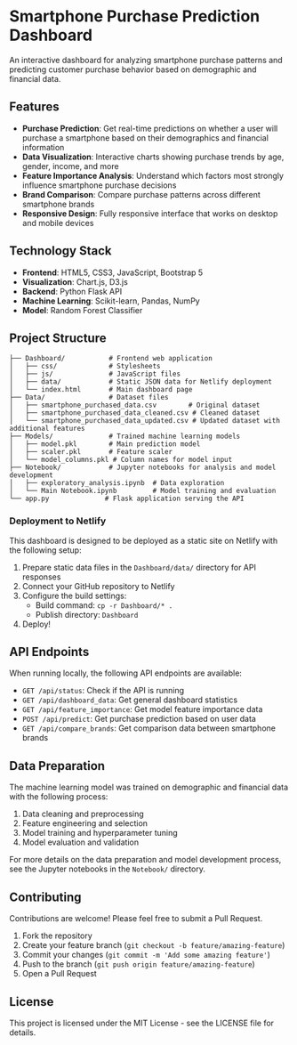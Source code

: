 # Smartphone Purchase Prediction Dashboard

An interactive dashboard for analyzing smartphone purchase patterns and predicting customer purchase behavior based on demographic and financial data.



## Features

- **Purchase Prediction**: Get real-time predictions on whether a user will purchase a smartphone based on their demographics and financial information
- **Data Visualization**: Interactive charts showing purchase trends by age, gender, income, and more
- **Feature Importance Analysis**: Understand which factors most strongly influence smartphone purchase decisions
- **Brand Comparison**: Compare purchase patterns across different smartphone brands
- **Responsive Design**: Fully responsive interface that works on desktop and mobile devices

## Technology Stack

- **Frontend**: HTML5, CSS3, JavaScript, Bootstrap 5
- **Visualization**: Chart.js, D3.js
- **Backend**: Python Flask API
- **Machine Learning**: Scikit-learn, Pandas, NumPy
- **Model**: Random Forest Classifier

## Project Structure

```
├── Dashboard/           # Frontend web application
│   ├── css/             # Stylesheets
│   ├── js/              # JavaScript files
│   ├── data/            # Static JSON data for Netlify deployment
│   └── index.html       # Main dashboard page
├── Data/                # Dataset files
│   ├── smartphone_purchased_data.csv        # Original dataset
│   ├── smartphone_purchased_data_cleaned.csv # Cleaned dataset
│   └── smartphone_purchased_data_updated.csv # Updated dataset with additional features
├── Models/              # Trained machine learning models
│   ├── model.pkl        # Main prediction model
│   ├── scaler.pkl       # Feature scaler
│   └── model_columns.pkl # Column names for model input
├── Notebook/            # Jupyter notebooks for analysis and model development
│   ├── exploratory_analysis.ipynb  # Data exploration
│   └── Main Notebook.ipynb         # Model training and evaluation
└── app.py              # Flask application serving the API
```

### Deployment to Netlify

This dashboard is designed to be deployed as a static site on Netlify with the following setup:

1. Prepare static data files in the `Dashboard/data/` directory for API responses
2. Connect your GitHub repository to Netlify
3. Configure the build settings:
   - Build command: `cp -r Dashboard/* .`
   - Publish directory: `Dashboard`
4. Deploy!

## API Endpoints

When running locally, the following API endpoints are available:

- `GET /api/status`: Check if the API is running
- `GET /api/dashboard_data`: Get general dashboard statistics
- `GET /api/feature_importance`: Get model feature importance data
- `POST /api/predict`: Get purchase prediction based on user data
- `GET /api/compare_brands`: Get comparison data between smartphone brands

## Data Preparation

The machine learning model was trained on demographic and financial data with the following process:

1. Data cleaning and preprocessing
2. Feature engineering and selection
3. Model training and hyperparameter tuning
4. Model evaluation and validation

For more details on the data preparation and model development process, see the Jupyter notebooks in the `Notebook/` directory.

## Contributing

Contributions are welcome! Please feel free to submit a Pull Request.

1. Fork the repository
2. Create your feature branch (`git checkout -b feature/amazing-feature`)
3. Commit your changes (`git commit -m 'Add some amazing feature'`)
4. Push to the branch (`git push origin feature/amazing-feature`)
5. Open a Pull Request

## License

This project is licensed under the MIT License - see the LICENSE file for details.
